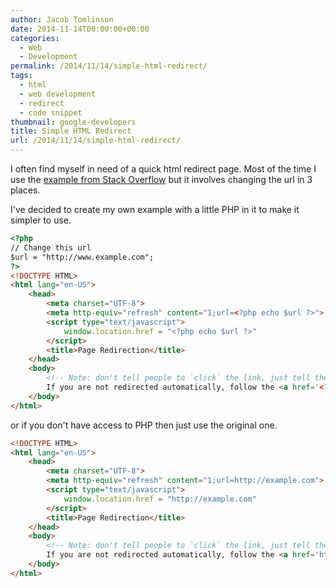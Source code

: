 ```yaml
---
author: Jacob Tomlinson
date: 2014-11-14T00:00:00+00:00
categories:
  - Web
  - Development
permalink: /2014/11/14/simple-html-redirect/
tags:
  - html
  - web development
  - redirect
  - code snippet
thumbnail: google-developers
title: Simple HTML Redirect
url: /2014/11/14/simple-html-redirect/
---
```



I often find myself in need of a quick html redirect page. Most of the time I
use the [example from Stack Overflow][1] but it involves changing the url in 3 places.

I've decided to create my own example with a little PHP in it to make it simpler
to use.

```html
<?php
// Change this url
$url = "http://www.example.com";
?>
<!DOCTYPE HTML>
<html lang="en-US">
    <head>
        <meta charset="UTF-8">
        <meta http-equiv="refresh" content="1;url=<?php echo $url ?>">
        <script type="text/javascript">
            window.location.href = "<?php echo $url ?>"
        </script>
        <title>Page Redirection</title>
    </head>
    <body>
        <!-- Note: don't tell people to `click` the link, just tell them that it is a link. -->
        If you are not redirected automatically, follow the <a href='<?php echo $url ?>'>link</a>.
    </body>
</html>
```

or if you don't have access to PHP then just use the original one.

```html
<!DOCTYPE HTML>
<html lang="en-US">
    <head>
        <meta charset="UTF-8">
        <meta http-equiv="refresh" content="1;url=http://example.com">
        <script type="text/javascript">
            window.location.href = "http://example.com"
        </script>
        <title>Page Redirection</title>
    </head>
    <body>
        <!-- Note: don't tell people to `click` the link, just tell them that it is a link. -->
        If you are not redirected automatically, follow the <a href='http://example.com'>link</a>.
    </body>
</html>
```
[1]: http://stackoverflow.com/a/5411601/1003288
